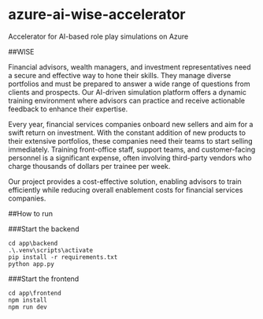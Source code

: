# azure-ai-wise-accelerator

Accelerator for AI-based role play simulations on Azure

##WISE

Financial advisors, wealth managers, and investment representatives need a secure and effective way to hone their skills. They manage diverse portfolios and must be prepared to answer a wide range of questions from clients and prospects. Our AI-driven simulation platform offers a dynamic training environment where advisors can practice and receive actionable feedback to enhance their expertise.

Every year, financial services companies onboard new sellers and aim for a swift return on investment. With the constant addition of new products to their extensive portfolios, these companies need their teams to start selling immediately. Training front-office staff, support teams, and customer-facing personnel is a significant expense, often involving third-party vendors who charge thousands of dollars per trainee per week.

Our project provides a cost-effective solution, enabling advisors to train efficiently while reducing overall enablement costs for financial services companies.

##How to run

###Start the backend

```
cd app\backend
.\.venv\scripts\activate
pip install -r requirements.txt
python app.py
```

###Start the frontend

```
cd app\frontend
npm install
npm run dev
```
